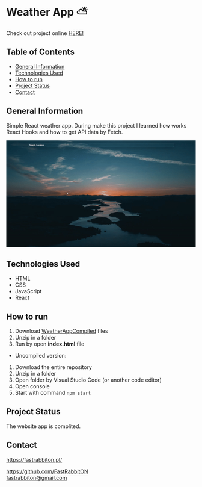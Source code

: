 # Weather App ⛅️

Check out project online [HERE!](https://fastrabbiton.pl/weather)

## Table of Contents
* [General Information](#general-information)
* [Technologies Used](#technologies-used)
* [How to run](#how-to-run)
* [Project Status](#project-status)
* [Contact](#contact)

## General Information
Simple React weather app. During make this project I learned how works React Hooks and how to get API data by Fetch. 

![GifWeather](https://github.com/FastRabbitON/FastRabbitON/blob/main/GifWeather.gif)

## Technologies Used
- HTML
- CSS
- JavaScript
- React

## How to run
1. Download [WeatherAppCompiled](https://github.com/FastRabbitON/WeatherApp/tree/main/WeatherAppCompiled ) files
2. Unzip in a folder
3. Run by open  **index.html**  file

- Uncompiled version:
1. Download the entire repository
2. Unzip in a folder
3. Open folder by Visual Studio Code (or another code editor)
4. Open console
5. Start with command `npm start`


## Project Status
The website app is complited.

## Contact
https://fastrabbiton.pl/

https://github.com/FastRabbitON \
fastrabbiton@gmail.com
